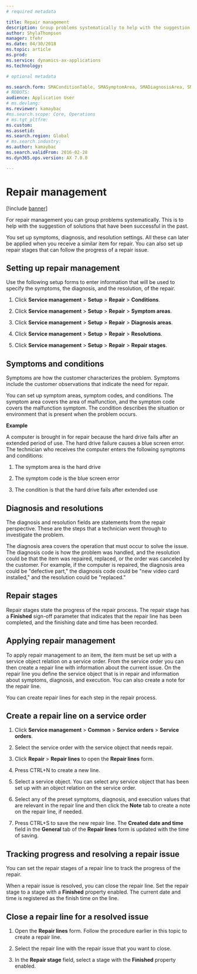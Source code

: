 ```yaml
---
# required metadata

title: Repair management   
description: Group problems systematically to help with the suggestion of solutions that have been successful in the past.
author: ShylaThompson
manager: tfehr
ms.date: 04/30/2018
ms.topic: article
ms.prod: 
ms.service: dynamics-ax-applications
ms.technology: 

# optional metadata

ms.search.form: SMAConditionTable, SMASymptomArea, SMADiagnosisArea, SMAResolutionTable, SMARepairStage
# ROBOTS: 
audience: Application User
# ms.devlang: 
ms.reviewer: kamaybac
#ms.search.scope: Core, Operations
# ms.tgt_pltfrm: 
ms.custom: 
ms.assetid: 
ms.search.region: Global
# ms.search.industry: 
ms.author: kamaybac
ms.search.validFrom: 2016-02-28
ms.dyn365.ops.version: AX 7.0.0

---
```


# Repair management       

[!include [banner](../includes/banner.md)]


For repair management you can group problems systematically. This is to help with the suggestion of solutions that have been successful in the past.

You set up symptoms, diagnosis, and resolution settings. All these can later be applied when you receive a similar item for repair. You can also set up repair stages that can follow the progress of a repair issue.

## Setting up repair management

Use the following setup forms to enter information that will be used to specify the symptoms, the diagnosis, and the resolution, of the repair.

1.  Click **Service management** \> **Setup** \> **Repair** \> **Conditions**.

2.  Click **Service management** \> **Setup** \> **Repair** \> **Symptom areas**.

3.  Click **Service management** \> **Setup** \> **Repair** \> **Diagnosis areas**.

4.  Click **Service management** \> **Setup** \> **Repair** \> **Resolutions**.

5.  Click **Service management** \> **Setup** \> **Repair** \> **Repair stages**.

## Symptoms and conditions

Symptoms are how the customer characterizes the problem. Symptoms include the customer observations that indicate the need for repair.

You can set up symptom areas, symptom codes, and conditions. The symptom area covers the area of malfunction, and the symptom code covers the malfunction symptom. The condition describes the situation or environment that is present when the problem occurs.

**Example**

A computer is brought in for repair because the hard drive fails after an extended period of use. The hard drive failure causes a blue screen error. The technician who receives the computer enters the following symptoms and conditions:

1.  The symptom area is the hard drive

2.  The symptom code is the blue screen error

3.  The condition is that the hard drive fails after extended use

## Diagnosis and resolutions

The diagnosis and resolution fields are statements from the repair perspective. These are the steps that a technician went through to investigate the problem.

The diagnosis area covers the operation that must occur to solve the issue. The diagnosis code is how the problem was handled, and the resolution could be that the item was repaired, replaced, or the order was canceled by the customer. For example, if the computer is repaired, the diagnosis area could be "defective part," the diagnosis code could be "new video card installed," and the resolution could be "replaced."

## Repair stages

Repair stages state the progress of the repair process. The repair stage has a **Finished** sign-off parameter that indicates that the repair line has been completed, and the finishing date and time has been recorded.

## Applying repair management

To apply repair management to an item, the item must be set up with a service object relation on a service order. From the service order you can then create a repair line with information about the current issue. On the repair line you define the service object that is in repair and information about symptoms, diagnosis, and execution. You can also create a note for the repair line.

You can create repair lines for each step in the repair process.

## Create a repair line on a service order

1.  Click **Service management** \> **Common** \> **Service orders** \> **Service orders**.

2.  Select the service order with the service object that needs repair.

3.  Click **Repair** \> **Repair lines** to open the **Repair lines** form.

4.  Press CTRL+N to create a new line.

5.  Select a service object. You can select any service object that has been set up with an object relation on the service order.

6.  Select any of the preset symptoms, diagnosis, and execution values that are relevant in the repair line and then click the **Note** tab to create a note on the repair line, if needed.

7.  Press CTRL+S to save the new repair line. The **Created date and time** field in the **General** tab of the **Repair lines** form is updated with the time of saving.

## Tracking progress and resolving a repair issue

You can set the repair stages of a repair line to track the progress of the repair.

When a repair issue is resolved, you can close the repair line. Set the repair stage to a stage with a **Finished** property enabled. The current date and time is registered as the finish time on the line.

## Close a repair line for a resolved issue

1.  Open the **Repair lines** form. Follow the procedure earlier in this topic to create a repair line.

2.  Select the repair line with the repair issue that you want to close.

3.  In the **Repair stage** field, select a stage with the **Finished** property enabled.

  


